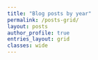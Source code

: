 ```yaml
---
title: "Blog posts by year"
permalink: /posts-grid/
layout: posts
author_profile: true
entries_layout: grid
classes: wide
---
```

